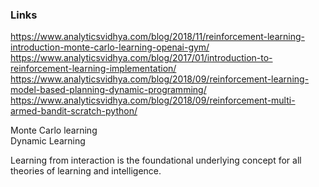 ### Links
https://www.analyticsvidhya.com/blog/2018/11/reinforcement-learning-introduction-monte-carlo-learning-openai-gym/ <br/>
https://www.analyticsvidhya.com/blog/2017/01/introduction-to-reinforcement-learning-implementation/ <br/>
https://www.analyticsvidhya.com/blog/2018/09/reinforcement-learning-model-based-planning-dynamic-programming/ <br/>
https://www.analyticsvidhya.com/blog/2018/09/reinforcement-multi-armed-bandit-scratch-python/ <br/>

Monte Carlo learning <br/>
Dynamic Learning <br/>


Learning from interaction is the foundational underlying concept for all theories of learning and intelligence. <br/>

